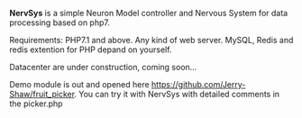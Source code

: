 **NervSys** is a simple Neuron Model controller and Nervous System for data processing based on php7.

Requirements: PHP7.1 and above. Any kind of web server. MySQL, Redis and redis extention for PHP depand on yourself.
 
Datacenter are under construction, coming soon...

Demo module is out and opened here https://github.com/Jerry-Shaw/fruit_picker. You can try it with NervSys with detailed comments in the picker.php
